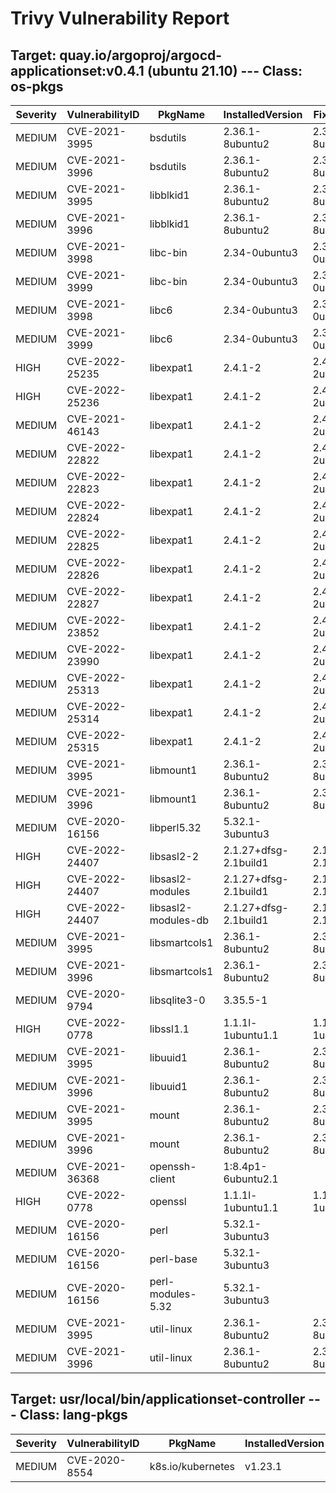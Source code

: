 # Trivy Vulnerability Report

## Target: quay.io/argoproj/argocd-applicationset:v0.4.1 (ubuntu 21.10) --- Class: os-pkgs
|Severity|VulnerabilityID|PkgName|InstalledVersion|FixedVersion|
|--------|---------------|-------|----------------|------------|
|MEDIUM|CVE-2021-3995|bsdutils|2.36.1-8ubuntu2|2.36.1-8ubuntu2.2|
|MEDIUM|CVE-2021-3996|bsdutils|2.36.1-8ubuntu2|2.36.1-8ubuntu2.2|
|MEDIUM|CVE-2021-3995|libblkid1|2.36.1-8ubuntu2|2.36.1-8ubuntu2.2|
|MEDIUM|CVE-2021-3996|libblkid1|2.36.1-8ubuntu2|2.36.1-8ubuntu2.2|
|MEDIUM|CVE-2021-3998|libc-bin|2.34-0ubuntu3|2.34-0ubuntu3.2|
|MEDIUM|CVE-2021-3999|libc-bin|2.34-0ubuntu3|2.34-0ubuntu3.2|
|MEDIUM|CVE-2021-3998|libc6|2.34-0ubuntu3|2.34-0ubuntu3.2|
|MEDIUM|CVE-2021-3999|libc6|2.34-0ubuntu3|2.34-0ubuntu3.2|
|HIGH|CVE-2022-25235|libexpat1|2.4.1-2|2.4.1-2ubuntu0.1|
|HIGH|CVE-2022-25236|libexpat1|2.4.1-2|2.4.1-2ubuntu0.1|
|MEDIUM|CVE-2021-46143|libexpat1|2.4.1-2|2.4.1-2ubuntu0.1|
|MEDIUM|CVE-2022-22822|libexpat1|2.4.1-2|2.4.1-2ubuntu0.1|
|MEDIUM|CVE-2022-22823|libexpat1|2.4.1-2|2.4.1-2ubuntu0.1|
|MEDIUM|CVE-2022-22824|libexpat1|2.4.1-2|2.4.1-2ubuntu0.1|
|MEDIUM|CVE-2022-22825|libexpat1|2.4.1-2|2.4.1-2ubuntu0.1|
|MEDIUM|CVE-2022-22826|libexpat1|2.4.1-2|2.4.1-2ubuntu0.1|
|MEDIUM|CVE-2022-22827|libexpat1|2.4.1-2|2.4.1-2ubuntu0.1|
|MEDIUM|CVE-2022-23852|libexpat1|2.4.1-2|2.4.1-2ubuntu0.1|
|MEDIUM|CVE-2022-23990|libexpat1|2.4.1-2|2.4.1-2ubuntu0.1|
|MEDIUM|CVE-2022-25313|libexpat1|2.4.1-2|2.4.1-2ubuntu0.3|
|MEDIUM|CVE-2022-25314|libexpat1|2.4.1-2|2.4.1-2ubuntu0.3|
|MEDIUM|CVE-2022-25315|libexpat1|2.4.1-2|2.4.1-2ubuntu0.3|
|MEDIUM|CVE-2021-3995|libmount1|2.36.1-8ubuntu2|2.36.1-8ubuntu2.2|
|MEDIUM|CVE-2021-3996|libmount1|2.36.1-8ubuntu2|2.36.1-8ubuntu2.2|
|MEDIUM|CVE-2020-16156|libperl5.32|5.32.1-3ubuntu3||
|HIGH|CVE-2022-24407|libsasl2-2|2.1.27+dfsg-2.1build1|2.1.27+dfsg-2.1ubuntu0.1|
|HIGH|CVE-2022-24407|libsasl2-modules|2.1.27+dfsg-2.1build1|2.1.27+dfsg-2.1ubuntu0.1|
|HIGH|CVE-2022-24407|libsasl2-modules-db|2.1.27+dfsg-2.1build1|2.1.27+dfsg-2.1ubuntu0.1|
|MEDIUM|CVE-2021-3995|libsmartcols1|2.36.1-8ubuntu2|2.36.1-8ubuntu2.2|
|MEDIUM|CVE-2021-3996|libsmartcols1|2.36.1-8ubuntu2|2.36.1-8ubuntu2.2|
|MEDIUM|CVE-2020-9794|libsqlite3-0|3.35.5-1||
|HIGH|CVE-2022-0778|libssl1.1|1.1.1l-1ubuntu1.1|1.1.1l-1ubuntu1.2|
|MEDIUM|CVE-2021-3995|libuuid1|2.36.1-8ubuntu2|2.36.1-8ubuntu2.2|
|MEDIUM|CVE-2021-3996|libuuid1|2.36.1-8ubuntu2|2.36.1-8ubuntu2.2|
|MEDIUM|CVE-2021-3995|mount|2.36.1-8ubuntu2|2.36.1-8ubuntu2.2|
|MEDIUM|CVE-2021-3996|mount|2.36.1-8ubuntu2|2.36.1-8ubuntu2.2|
|MEDIUM|CVE-2021-36368|openssh-client|1:8.4p1-6ubuntu2.1||
|HIGH|CVE-2022-0778|openssl|1.1.1l-1ubuntu1.1|1.1.1l-1ubuntu1.2|
|MEDIUM|CVE-2020-16156|perl|5.32.1-3ubuntu3||
|MEDIUM|CVE-2020-16156|perl-base|5.32.1-3ubuntu3||
|MEDIUM|CVE-2020-16156|perl-modules-5.32|5.32.1-3ubuntu3||
|MEDIUM|CVE-2021-3995|util-linux|2.36.1-8ubuntu2|2.36.1-8ubuntu2.2|
|MEDIUM|CVE-2021-3996|util-linux|2.36.1-8ubuntu2|2.36.1-8ubuntu2.2|

## Target: usr/local/bin/applicationset-controller --- Class: lang-pkgs
|Severity|VulnerabilityID|PkgName|InstalledVersion|FixedVersion|
|--------|---------------|-------|----------------|------------|
|MEDIUM|CVE-2020-8554|k8s.io/kubernetes|v1.23.1||
